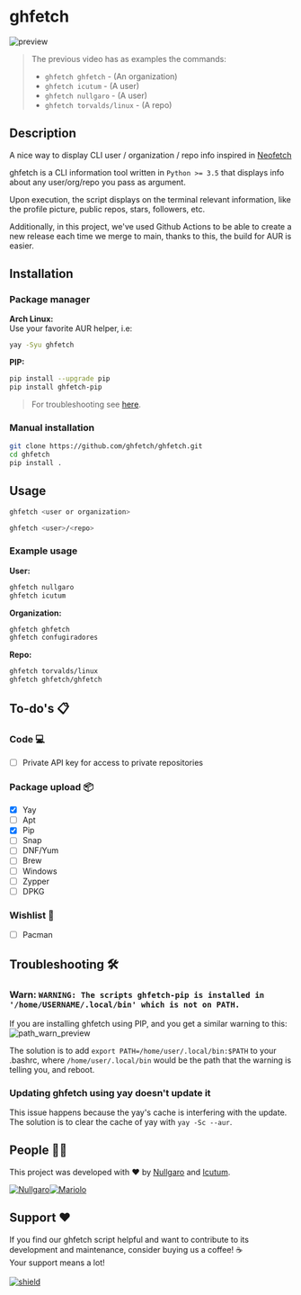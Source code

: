 # ghfetch
![preview](https://github.com/ghfetch/ghfetch/assets/90156486/9123b705-348b-491e-860c-f894b416ff5c)


> The previous video has as examples the commands:
>
> * `ghfetch ghfetch` - (An organization)
> * `ghfetch icutum` - (A user)
> * `ghfetch nullgaro` - (A user)
> * `ghfetch torvalds/linux` - (A repo)

## Description
A nice way to display CLI user / organization / repo info inspired in [Neofetch](https://github.com/dylanaraps/neofetch)

ghfetch is a CLI information tool written in `Python >= 3.5` that displays info about any user/org/repo you pass as argument.

Upon execution, the script displays on the terminal relevant information, like the profile picture, public repos, stars, followers, etc.

Additionally, in this project, we've used Github Actions to be able to create a new release each time we merge to main, thanks to this, the build for AUR is easier.

## Installation

### Package manager

**Arch Linux:**</br>
Use your favorite AUR helper, i.e:
```sh
yay -Syu ghfetch
```

**PIP:**
```sh
pip install --upgrade pip
pip install ghfetch-pip
```
> For troubleshooting see [here](https://github.com/ghfetch/ghfetch#troubleshooting-%EF%B8%8F).

### Manual installation
```sh
git clone https://github.com/ghfetch/ghfetch.git
cd ghfetch
pip install .
```

## Usage
```sh
ghfetch <user or organization>
```

```sh
ghfetch <user>/<repo>
```

### Example usage

**User:**
```sh
ghfetch nullgaro
ghfetch icutum
```

**Organization:**
```sh
ghfetch ghfetch
ghfetch confugiradores
```

**Repo:**
```sh
ghfetch torvalds/linux
ghfetch ghfetch/ghfetch
```

## To-do's 📋

### Code 💻

- [ ] Private API key for access to private repositories

### Package upload 📦

- [X] Yay
- [ ] Apt
- [X] Pip
- [ ] Snap
- [ ] DNF/Yum
- [ ] Brew
- [ ] Windows
- [ ] Zypper
- [ ] DPKG

### Wishlist 🥺
- [ ] Pacman

## Troubleshooting 🛠️
### Warn: `WARNING: The scripts ghfetch-pip is installed in '/home/USERNAME/.local/bin' which is not on PATH.`

If you are installing ghfetch using PIP, and you get a similar warning to this:</br>
![path_warn_preview](https://github.com/ghfetch/ghfetch/assets/90156486/11501fd4-9d46-4880-ae8d-2f750ccd8574)


The solution is to add `export PATH=/home/user/.local/bin:$PATH` to your .bashrc, where `/home/user/.local/bin` would be the path that the warning is telling you, and reboot.

### Updating ghfetch using yay doesn't update it

This issue happens because the yay's cache is interfering with the update. The solution is to clear the cache of yay with `yay -Sc --aur`.

## People 👨‍💻
This project was developed with ❤️ by [Nullgaro](https://github.com/nullgaro) and [Icutum](https://github.com/icutum).

[![Nullgaro](https://avatars.githubusercontent.com/nullgaro?size=40)](https://github.com/nullgaro)[![Mariolo](https://avatars.githubusercontent.com/icutum?size=40)](https://github.com/icutum)

## Support ❤️
If you find our ghfetch script helpful and want to contribute to its development and maintenance, consider buying us a coffee! ☕</br> Your support means a lot!</br></br>
[![shield](https://img.shields.io/badge/buymeacoffee-donate-yellow)](https://bmc.link/ghfetch)
